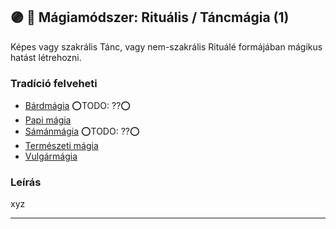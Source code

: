 ## 🟣 💫 Mágiamódszer: Rituális / Táncmágia (1)

Képes vagy szakrális Tánc, vagy nem-szakrális Rituálé formájában mágikus hatást létrehozni.

### Tradíció felveheti

- [Bárdmágia](../051_04_bardmagia.md) ⭕TODO: ??⭕
- [Papi mágia](../052_papi_tradicio.md)
- [Sámánmágia](../051_07_samanmagia.md) ⭕TODO: ??⭕
- [Természeti mágia](../051_06_termeszeti_magia.md)
- [Vulgármágia](../051_02_vulgarmagia.md)

### Leírás

xyz

---
